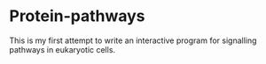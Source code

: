 # Protein-pathways

This is my first attempt to write an interactive program for signalling pathways in eukaryotic cells.

